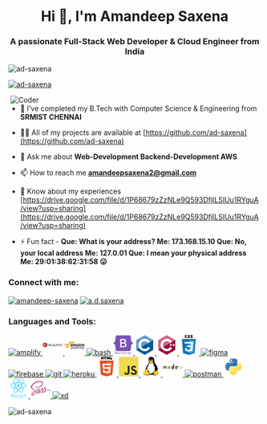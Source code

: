 <h1 align="center">Hi 👋, I'm Amandeep Saxena</h1>
<h3 align="center">A passionate Full-Stack Web Developer & Cloud Engineer from India</h3>

<p align="left"> <img src="https://komarev.com/ghpvc/?username=ad-saxena&label=Profile%20views&color=0e75b6&style=flat" alt="ad-saxena" /> </p>

<p align="left"> <a href="https://github.com/ryo-ma/github-profile-trophy"><img src="https://github-profile-trophy.vercel.app/?username=ad-saxena" alt="ad-saxena" /></a> </p>
<img align="right" alt="Coder" width="500" src="https://cdn.dribbble.com/users/1162077/screenshots/4649464/skatter-programmer.gif">

- 🌱 I’ve completed my B.Tech with Computer Science & Engineering from **SRMIST CHENNAI**

- 👨‍💻 All of my projects are available at [https://github.com/ad-saxena](https://github.com/ad-saxena)

- 💬 Ask me about **Web-Development Backend-Development AWS**

- 📫 How to reach me **amandeepsaxena2@gmail.com**

- 📄 Know about my experiences [https://drive.google.com/file/d/1P68679zZzNLe9Q593DfjlLSIUu1RYguA/view?usp=sharing](https://drive.google.com/file/d/1P68679zZzNLe9Q593DfjlLSIUu1RYguA/view?usp=sharing)

- ⚡ Fun fact - **Que: What is your address? Me: 173.168.15.10 Que: No, your local address Me: 127.0.01 Que: I mean your physical address Me: 29:01:38:62:31:58 😛**

<h3 align="left">Connect with me:</h3>
<p align="left">
<a href="https://linkedin.com/in/amandeep-saxena" target="blank"><img align="center" src="https://cdn.jsdelivr.net/npm/simple-icons@3.0.1/icons/linkedin.svg" alt="amandeep-saxena" height="30" width="40" /></a>
<a href="https://instagram.com/a.d.saxena" target="blank"><img align="center" src="https://cdn.jsdelivr.net/npm/simple-icons@3.0.1/icons/instagram.svg" alt="a.d.saxena" height="30" width="40" /></a>
</p>

<h3 align="left">Languages and Tools:</h3>
<p align="left"> <a href="https://aws.amazon.com/amplify/" target="_blank"> <img src="https://docs.amplify.aws/assets/logo-dark.svg" alt="amplify" width="40" height="40"/> </a> <a href="https://angular.io" target="_blank"> <img src="https://raw.githubusercontent.com/devicons/devicon/master/icons/angularjs/angularjs-original-wordmark.svg" alt="angularjs" width="40" height="40"/> </a> <a href="https://aws.amazon.com" target="_blank"> <img src="https://raw.githubusercontent.com/devicons/devicon/master/icons/amazonwebservices/amazonwebservices-original-wordmark.svg" alt="aws" width="40" height="40"/> </a> <a href="https://www.gnu.org/software/bash/" target="_blank"> <img src="https://www.vectorlogo.zone/logos/gnu_bash/gnu_bash-icon.svg" alt="bash" width="40" height="40"/> </a> <a href="https://getbootstrap.com" target="_blank"> <img src="https://raw.githubusercontent.com/devicons/devicon/master/icons/bootstrap/bootstrap-plain-wordmark.svg" alt="bootstrap" width="40" height="40"/> </a> <a href="https://www.cprogramming.com/" target="_blank"> <img src="https://raw.githubusercontent.com/devicons/devicon/master/icons/c/c-original.svg" alt="c" width="40" height="40"/> </a> <a href="https://www.w3schools.com/cpp/" target="_blank"> <img src="https://raw.githubusercontent.com/devicons/devicon/master/icons/cplusplus/cplusplus-original.svg" alt="cplusplus" width="40" height="40"/> </a> <a href="https://www.w3schools.com/css/" target="_blank"> <img src="https://raw.githubusercontent.com/devicons/devicon/master/icons/css3/css3-original-wordmark.svg" alt="css3" width="40" height="40"/> </a> <a href="https://www.figma.com/" target="_blank"> <img src="https://www.vectorlogo.zone/logos/figma/figma-icon.svg" alt="figma" width="40" height="40"/> </a> <a href="https://firebase.google.com/" target="_blank"> <img src="https://www.vectorlogo.zone/logos/firebase/firebase-icon.svg" alt="firebase" width="40" height="40"/> </a> <a href="https://git-scm.com/" target="_blank"> <img src="https://www.vectorlogo.zone/logos/git-scm/git-scm-icon.svg" alt="git" width="40" height="40"/> </a> <a href="https://heroku.com" target="_blank"> <img src="https://www.vectorlogo.zone/logos/heroku/heroku-icon.svg" alt="heroku" width="40" height="40"/> </a> <a href="https://www.w3.org/html/" target="_blank"> <img src="https://raw.githubusercontent.com/devicons/devicon/master/icons/html5/html5-original-wordmark.svg" alt="html5" width="40" height="40"/> </a> <a href="https://developer.mozilla.org/en-US/docs/Web/JavaScript" target="_blank"> <img src="https://raw.githubusercontent.com/devicons/devicon/master/icons/javascript/javascript-original.svg" alt="javascript" width="40" height="40"/> </a> <a href="https://www.linux.org/" target="_blank"> <img src="https://raw.githubusercontent.com/devicons/devicon/master/icons/linux/linux-original.svg" alt="linux" width="40" height="40"/> </a> <a href="https://nodejs.org" target="_blank"> <img src="https://raw.githubusercontent.com/devicons/devicon/master/icons/nodejs/nodejs-original-wordmark.svg" alt="nodejs" width="40" height="40"/> </a> <a href="https://postman.com" target="_blank"> <img src="https://www.vectorlogo.zone/logos/getpostman/getpostman-icon.svg" alt="postman" width="40" height="40"/> </a> <a href="https://www.python.org" target="_blank"> <img src="https://raw.githubusercontent.com/devicons/devicon/master/icons/python/python-original.svg" alt="python" width="40" height="40"/> </a> <a href="https://reactjs.org/" target="_blank"> <img src="https://raw.githubusercontent.com/devicons/devicon/master/icons/react/react-original-wordmark.svg" alt="react" width="40" height="40"/> </a> <a href="https://sass-lang.com" target="_blank"> <img src="https://raw.githubusercontent.com/devicons/devicon/master/icons/sass/sass-original.svg" alt="sass" width="40" height="40"/> </a> <a href="https://www.adobe.com/products/xd.html" target="_blank"> <img src="https://cdn.worldvectorlogo.com/logos/adobe-xd.svg" alt="xd" width="40" height="40"/> </a> </p>

<p><img align="center" src="https://github-readme-stats.vercel.app/api/top-langs?username=ad-saxena&show_icons=true&locale=en&layout=compact" alt="ad-saxena" /></p>
